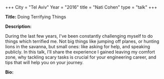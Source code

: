 +++
City = "Tel Aviv"
Year = "2016"
title = "Nati Cohen"
type = "talk"
+++

<div class="span-15  ">
  <div class="span-15  last ">
  <p><strong>Title:</strong>
  Doing Terrifying Things
  </p>

  <p><strong>Description:</strong></p>

  <p>During the last few years, I've been constantly challenging myself to do things which terrified me. Not big things like jumping off planes, or hunting lions in the savanna, but small ones: like asking for help, and speaking publicly. In this talk, I’ll share the experience I gained leaving my comfort zone, why tackling scary tasks is crucial for your engineering career, and tips that will help you on your journey.

</p>
    <p><strong>Bio:</strong></p>

  <p></p>

  </div>
</div>

